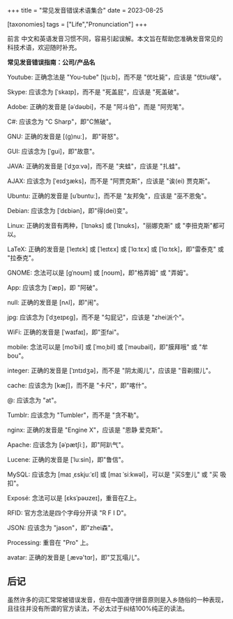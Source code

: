 +++
title = "常见发音错误术语集合"
date = 2023-08-25

[taxonomies]
tags = ["Life","Pronunciation"]
+++

前言 中文和英语发音习惯不同，容易引起误解。本文旨在帮助您准确发音常见的科技术语，欢迎随时补充。

<!-- more -->

**常见发音错误指南：公司/产品名**

Youtube: 正确念法是 "You-tube" [tju:b]，而不是 "优吐毙"，应该是 "优tiu啵"。

Skype: 应该念为 [ˈskaɪp]，而不是 "死盖屁"，应该是 "死盖破"。

Adobe: 正确的发音是 [əˈdəʊbi]，不是 "阿斗伯"，而是 "阿兜笔"。

C#: 应该念为 "C Sharp"，即"C煞破"。

GNU: 正确的发音是 [(g)nuː]， 即"哥怒"。

GUI: 应该念为 [ˈɡui]，即"故意"。

JAVA: 正确的发音是 [ˈdʒɑːvə]，而不是 "夹蛙"，应该是 "扎蛙"。

AJAX: 应该念为 [ˈeɪdʒæks]，而不是 "阿贾克斯"，应该是 "诶(ei)  贾克斯"。

Ubuntu: 正确的发音是 [uˈbuntuː]，而不是 "友邦兔"，应该是 "巫不恩兔"。

Debian: 应该念为 [ˈdɛbiən]，即"得(dei)变"。

Linux: 正确的发音有两种，[ˈlɪnəks] 或 [ˈlɪnʊks]，"丽娜克斯" 或 "李扭克斯"都可以。

LaTeX: 正确的发音是 [ˈleɪtɛk] 或 [ˈleɪtɛx] 或 [ˈlɑːtɛx] 或 [ˈlɑːtɛk]，即"雷泰克" 或 "拉泰克"。

GNOME: 念法可以是 [ɡˈnoʊm] 或 [noʊm]，即"格弄姆" 或 "弄姆"。

App: 应该念为 [ˈæp]，即 "阿破"。

null: 正确的发音是 [nʌl]，即"闹"。

jpg: 应该念为 [ˈdʒeɪpɛɡ]，而不是 "勾屁记"，应该是 "zhei派个"。

WiFi: 正确的发音是 [ˈwaɪfaɪ]，即"歪fai"。

mobile: 念法可以是 [moˈbil] 或 [ˈmoˌbil] 或 [ˈməubail]，即"膜拜哦" 或 "牟bou"。

integer: 正确的发音是 [ˈɪntɪdʒə]，而不是 "阴太阁儿"，应该是 "音剃摺儿"。

cache: 应该念为 [kæʃ]，而不是 "卡尺"，即"喀什"。

@: 应该念为 "at"。

Tumblr: 应该念为 "Tumbler"，而不是 "贪不勒"。

nginx: 正确的发音是 "Engine X"，应该是 "恩静 爱克斯"。

Apache: 应该念为 [əˈpætʃiː]，即"阿趴气"。

Lucene: 正确的发音是 [ˈluːsin]，即"鲁信"。

MySQL: 应该念为 [maɪ ˌɛskjuːˈɛl] 或 [maɪ ˈsiːkwəl]，可以是 "买S奎儿" 或 "买  吸扣"。

Exposé: 念法可以是 [ɛksˈpəʊzeɪ]，重音在Z上。

RFID: 官方念法是四个字母分开读 "R F I D"。

JSON: 应该念为 "jason"，即"zhei森"。

Processing: 重音在 "Pro" 上。

avatar: 正确的发音是 [ˌævə'tɑr]，即"艾瓦塌儿"。

## 后记
虽然许多的词汇常常被错误发音，但在中国遵守拼音原则是入乡随俗的一种表现，且往往并没有所谓的官方读法，不必太过于纠结100%纯正的读法。
